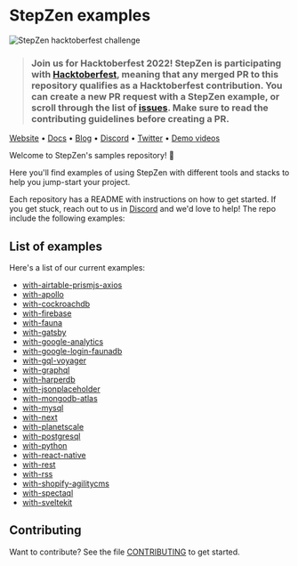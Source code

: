 # StepZen examples

![StepZen hacktoberfest challenge](https://res.cloudinary.com/stepzen/image/upload/v1663591382/covers/stepzen-hacktober-fest-header.png)

> ### Join us for Hacktoberfest 2022! StepZen is participating with [Hacktoberfest](https://hacktoberfest.com/), meaning that any merged PR to this repository qualifies as a Hacktoberfest contribution. You can create a new PR request with a StepZen example, or scroll through the list of [issues](https://github.com/stepzen-dev/examples/issues). Make sure to read the contributing guidelines before creating a PR.

[Website](https://stepzen.com)   •   [Docs](https://stepzen.com/docs)   •   [Blog](https://stepzen.com/blog)   •   [Discord](https://discord.com/invite/9k2VdPn2FR)   •   [Twitter](https://twitter.com/stepzen_dev)   •   [Demo videos](https://www.youtube.com/c/StepZen)

Welcome to StepZen's samples repository!  🚀

Here you'll find examples of using StepZen with different tools and stacks to help you jump-start your project. 

Each repository has a README with instructions on how to get started. If you get stuck, reach out to us in [Discord](https://discord.com/invite/9k2VdPn2FR) and we'd love to help! The repo include the following examples:

## List of examples

Here's a list of our current examples:

- [with-airtable-prismjs-axios](./with-airtable-prismjs-axios)
- [with-apollo](./with-apollo)
- [with-cockroachdb](./with-cockroachdb)
- [with-firebase](./with-firebase)
- [with-fauna](./with-fauna)
- [with-gatsby](./with-gatsby)
- [with-google-analytics](./with-google-analytics)
- [with-google-login-faunadb](./with-google-login-faunadb)
- [with-gql-voyager](./with-gql-voyager)
- [with-graphql](./with-graphql)
- [with-harperdb](./with-harperdb)
- [with-jsonplaceholder](./with-jsonplaceholder)
- [with-mongodb-atlas](./with-mongodb-atlas)
- [with-mysql](./with-mysql)
- [with-next](./with-next)
- [with-planetscale](./with-planetscale)
- [with-postgresql](./with-postgresql)
- [with-python](./with-python)
- [with-react-native](./with-react-native)
- [with-rest](./with-rest)
- [with-rss](./with-rss)
- [with-shopify-agilitycms](./with-shopify-agilitycms)
- [with-spectaql](./with-spectaql)
- [with-sveltekit](./with-sveltekit)

## Contributing

Want to contribute? See the file [CONTRIBUTING](/CONTRIBUTING.md) to get started.

